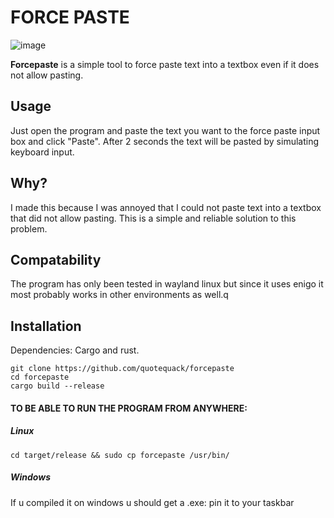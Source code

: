 # FORCE PASTE

![image](https://github.com/user-attachments/assets/e4d2c802-074f-4e0c-9a7e-5c3721df10da)


**Forcepaste** is a simple tool to force paste text into a textbox even if it does not allow pasting.
## Usage
Just open the program and paste the text you want to the force paste input box and click "Paste". After 2 seconds the text will be pasted by simulating keyboard input.
## Why?
I made this because I was annoyed that I could not paste text into a textbox that did not allow pasting. This is a simple and reliable solution to this problem.
## Compatability
The program has only been tested in wayland linux but since it uses enigo it most probably works in other environments as well.q
## Installation
Dependencies: Cargo and rust.
```
git clone https://github.com/quotequack/forcepaste
cd forcepaste
cargo build --release
```
#### TO BE ABLE TO RUN THE PROGRAM FROM ANYWHERE:
##### Linux
```
cd target/release && sudo cp forcepaste /usr/bin/
```
##### Windows
If u compiled it on windows u should get a .exe: pin it to your taskbar
